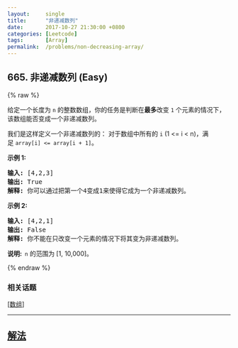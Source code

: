 ```yaml
---
layout:     single
title:      "非递减数列"
date:       2017-10-27 21:30:00 +0800
categories: [Leetcode]
tags:       [Array]
permalink:  /problems/non-decreasing-array/
---
```


## 665. 非递减数列 (Easy)

{% raw %}

<p>给定一个长度为&nbsp;<code>n</code>&nbsp;的整数数组，你的任务是判断在<strong>最多</strong>改变&nbsp;<code>1</code> 个元素的情况下，该数组能否变成一个非递减数列。</p>

<p>我们是这样定义一个非递减数列的：&nbsp;对于数组中所有的&nbsp;<code>i</code> (1 &lt;= i &lt; n)，满足&nbsp;<code>array[i] &lt;= array[i + 1]</code>。</p>

<p><strong>示例 1:</strong></p>

<pre>
<strong>输入:</strong> [4,2,3]
<strong>输出:</strong> True
<strong>解释:</strong> 你可以通过把第一个4变成1来使得它成为一个非递减数列。
</pre>

<p><strong>示例 2:</strong></p>

<pre>
<strong>输入:</strong> [4,2,1]
<strong>输出:</strong> False
<strong>解释:</strong> 你不能在只改变一个元素的情况下将其变为非递减数列。
</pre>

<p><strong>说明:&nbsp;&nbsp;</strong><code>n</code> 的范围为 [1, 10,000]。</p>

{% endraw %}

### 相关话题
  [[数组](https://github.com/openset/leetcode/tree/master/tag/array/README.md)]

---

## [解法](https://github.com/openset/leetcode/tree/master/problems/non-decreasing-array)
